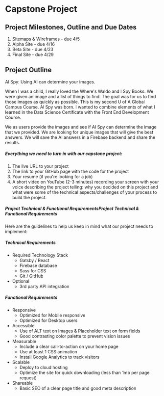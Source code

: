 # Capstone Project

## Project Milestones, Outline and Due Dates
1. Sitemaps & Wireframes - due 4/5
1. Alpha Site - due 4/16
1. Beta Site - due 4/23
1. Final Site - due 4/29

##  Project Outline
AI Spy: Using AI can determine your images.

When I was a child, I really loved the Where's Waldo and I Spy Books. We were given an image and a list of things to find. The goal was for us to find those images as quickly as possible. This is my second U of A Global Campus Course. AI Spy was born. I wanted to combine elements of what I learned in the Data Science Certificate with the Front End Development Course. 

We as users provide the images and see if AI Spy can determine the image that we provided. We are looking for unique images that will give the best answers. We will save the AI answers in a Firebase backend and share the results. 

##### Everything we need to turn in with our capstone project:

1. The live URL to your project
1. The link to your GitHub page with the code for the project
1. Your resume (if you're looking for a job)
1. A short video on YouTube (2-3 minutes) recording your screen with your voice describing the project telling: why you decided on this project and what were some of the technical aspects/challenges of your process to build the project.

##### Project Technical & Functional RequirementsProject Technical & Functional Requirements
Here are the guidelines to help us keep in mind what our project needs to implement:

##### Technical Requirements
 
* Required Technology Stack
  * Gatsby / React
  * Firebase database
  * Sass for CSS
  * Git / GitHub
* Optional
  * 3rd party API integration
 
##### Functional Requirements
 
* Responsive
  * Optimized for Mobile responsive
  * Optimized for Desktop users
* Accessible
  * Use of ALT text on Images & Placeholder text on form fields
  * Good contrasting color palette to prevent vision issues
* Measurable
  * Include a clear call-to-action on your home page
  * Use at least 1 CSS animation
  * Install Google Analytics to track visitors
* Scalable
  * Deploy to cloud hosting
  * Optimize the site for quick downloading (less than 1mb per page request)
* Shareable
   * Basic SEO of a clear page title and good meta description
 
